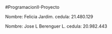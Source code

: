 #ProgramacionII-Proyecto

Nombre: Felicia Jardim.     cedula: 21.480.129

Nombre: Jose L Berenguer L. cedula: 20.982.443
